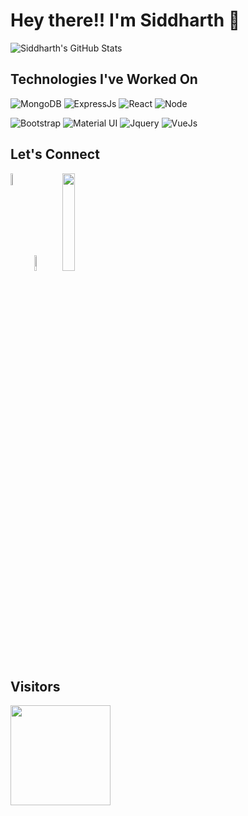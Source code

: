 # Hey there!! I'm Siddharth 👋 

<img  alt="Siddharth's GitHub Stats" src="https://awesome-github-stats.azurewebsites.net/user-stats/officiallysidsingh?cardType=level-alternate&theme=github-dark" /> 

## Technologies I've Worked On
<img src="https://img.shields.io/badge/MongoDB-4EA94B?style=for-the-badge&logo=mongodb&logoColor=white" alt="MongoDB">  <img src="https://img.shields.io/badge/express.js%20-%23404d59.svg?&style=for-the-badge" alt="ExpressJs">  <img src="https://img.shields.io/badge/React-20232A?style=for-the-badge&logo=react&logoColor=61DAFB" alt="React">  <img src="https://img.shields.io/badge/Node.js-339933?style=for-the-badge&logo=nodedotjs&logoColor=white" alt="Node">

<img src="https://img.shields.io/badge/bootstrap%20-%23563D7C.svg?&style=for-the-badge&logo=bootstrap&logoColor=white" alt="Bootstrap">  <img src="https://img.shields.io/badge/Material--UI-0081CB?style=for-the-badge&logo=material-ui&logoColor=white" alt="Material UI">  <img src="https://img.shields.io/badge/jquery%20-%230769AD.svg?&style=for-the-badge&logo=jquery&logoColor=white" alt="Jquery">  <img src="https://img.shields.io/badge/vuejs%20-%2335495e.svg?&style=for-the-badge&logo=vue.js&logoColor=%234FC08D" alt="VueJs">  

## Let's Connect

<a href="https://www.linkedin.com/in/siddharth-singh-1a2094194/">
    <img align="left" src="https://github.com/officiallysidsingh/officiallysidsingh/blob/master/icons/linkedin.png" height="7%" ; width="7%" ; margin-left:20px;></img></a>
      
<a href="https://discordapp.com/users/Siddharth Singh#6391">
  <img src="https://github.com/officiallysidsingh/officiallysidsingh/blob/master/icons/discord.svg" height="8%" ; width="8%" ; margin-left:20px;></img></a>
  
<a href="https://leetcode.com/sid_singh/">
  <img src="https://github.com/officiallysidsingh/officiallysidsingh/blob/master/icons/leetcode.png" height="20%"; width="20%" ;></img></a>
  
  
  ## Visitors
 <img src="https://komarev.com/ghpvc/?username=sidsinghrajput" width=160px/>
